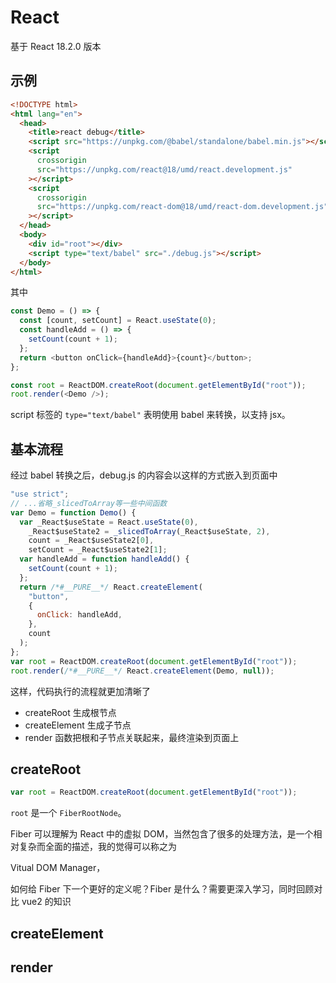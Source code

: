 # React

基于 React 18.2.0 版本

## 示例

```html title=debug.html
<!DOCTYPE html>
<html lang="en">
  <head>
    <title>react debug</title>
    <script src="https://unpkg.com/@babel/standalone/babel.min.js"></script>
    <script
      crossorigin
      src="https://unpkg.com/react@18/umd/react.development.js"
    ></script>
    <script
      crossorigin
      src="https://unpkg.com/react-dom@18/umd/react-dom.development.js"
    ></script>
  </head>
  <body>
    <div id="root"></div>
    <script type="text/babel" src="./debug.js"></script>
  </body>
</html>
```

其中

```js title=debug.js
const Demo = () => {
  const [count, setCount] = React.useState(0);
  const handleAdd = () => {
    setCount(count + 1);
  };
  return <button onClick={handleAdd}>{count}</button>;
};

const root = ReactDOM.createRoot(document.getElementById("root"));
root.render(<Demo />);
```

script 标签的 `type="text/babel"` 表明使用 babel 来转换，以支持 jsx。

## 基本流程

经过 babel 转换之后，debug.js 的内容会以这样的方式嵌入到页面中

```js
"use strict";
// ...省略_slicedToArray等一些中间函数
var Demo = function Demo() {
  var _React$useState = React.useState(0),
    _React$useState2 = _slicedToArray(_React$useState, 2),
    count = _React$useState2[0],
    setCount = _React$useState2[1];
  var handleAdd = function handleAdd() {
    setCount(count + 1);
  };
  return /*#__PURE__*/ React.createElement(
    "button",
    {
      onClick: handleAdd,
    },
    count
  );
};
var root = ReactDOM.createRoot(document.getElementById("root"));
root.render(/*#__PURE__*/ React.createElement(Demo, null));
```

这样，代码执行的流程就更加清晰了

- createRoot 生成根节点
- createElement 生成子节点
- render 函数把根和子节点关联起来，最终渲染到页面上

## createRoot

```js
var root = ReactDOM.createRoot(document.getElementById("root"));
```

`root` 是一个 `FiberRootNode`。

Fiber 可以理解为 React 中的虚拟 DOM，当然包含了很多的处理方法，是一个相对复杂而全面的描述，我的觉得可以称之为

Vitual DOM Manager，

如何给 Fiber 下一个更好的定义呢？Fiber 是什么？需要更深入学习，同时回顾对比 vue2 的知识

## createElement

## render
